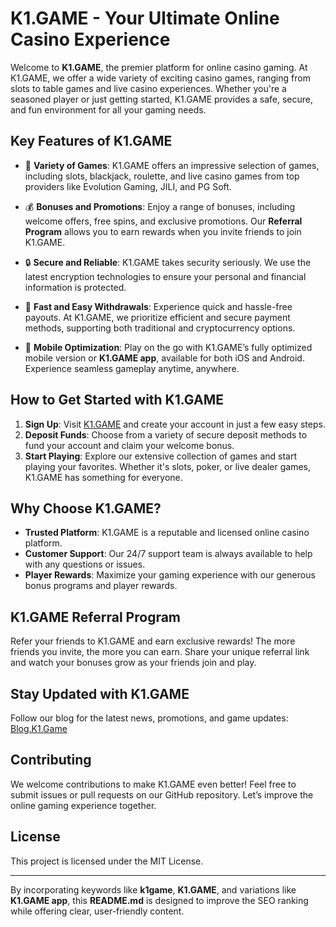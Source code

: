 # K1.GAME - Your Ultimate Online Casino Experience

Welcome to **K1.GAME**, the premier platform for online casino gaming. At K1.GAME, we offer a wide variety of exciting casino games, ranging from slots to table games and live casino experiences. Whether you're a seasoned player or just getting started, K1.GAME provides a safe, secure, and fun environment for all your gaming needs.

## Key Features of K1.GAME

- 🎰 **Variety of Games**: K1.GAME offers an impressive selection of games, including slots, blackjack, roulette, and live casino games from top providers like Evolution Gaming, JILI, and PG Soft.
  
- 💰 **Bonuses and Promotions**: Enjoy a range of bonuses, including welcome offers, free spins, and exclusive promotions. Our **Referral Program** allows you to earn rewards when you invite friends to join K1.GAME.

- 🔒 **Secure and Reliable**: K1.GAME takes security seriously. We use the latest encryption technologies to ensure your personal and financial information is protected.

- 💸 **Fast and Easy Withdrawals**: Experience quick and hassle-free payouts. At K1.GAME, we prioritize efficient and secure payment methods, supporting both traditional and cryptocurrency options.

- 📱 **Mobile Optimization**: Play on the go with K1.GAME’s fully optimized mobile version or **K1.GAME app**, available for both iOS and Android. Experience seamless gameplay anytime, anywhere.

## How to Get Started with K1.GAME

1. **Sign Up**: Visit [K1.GAME](https://k1.game) and create your account in just a few easy steps.
2. **Deposit Funds**: Choose from a variety of secure deposit methods to fund your account and claim your welcome bonus.
3. **Start Playing**: Explore our extensive collection of games and start playing your favorites. Whether it's slots, poker, or live dealer games, K1.GAME has something for everyone.

## Why Choose K1.GAME?

- **Trusted Platform**: K1.GAME is a reputable and licensed online casino platform.
- **Customer Support**: Our 24/7 support team is always available to help with any questions or issues.
- **Player Rewards**: Maximize your gaming experience with our generous bonus programs and player rewards.

## K1.GAME Referral Program

Refer your friends to K1.GAME and earn exclusive rewards! The more friends you invite, the more you can earn. Share your unique referral link and watch your bonuses grow as your friends join and play.

## Stay Updated with K1.GAME

Follow our blog for the latest news, promotions, and game updates: [Blog.K1.Game](https://blog.k1.game)

## Contributing

We welcome contributions to make K1.GAME even better! Feel free to submit issues or pull requests on our GitHub repository. Let’s improve the online gaming experience together.

## License

This project is licensed under the MIT License.

---

By incorporating keywords like **k1game**, **K1.GAME**, and variations like **K1.GAME app**, this **README.md** is designed to improve the SEO ranking while offering clear, user-friendly content.
